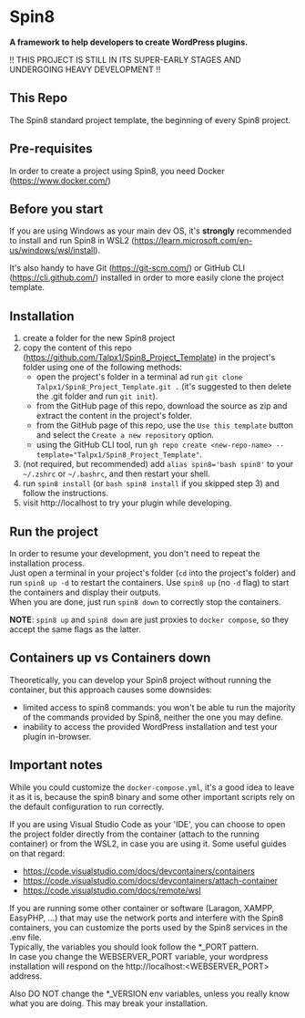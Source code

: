 # Spin8  

**A framework to help developers to create WordPress plugins.**  

!! THIS PROJECT IS STILL IN ITS SUPER-EARLY STAGES AND UNDERGOING HEAVY DEVELOPMENT !!

## This Repo  

The Spin8 standard project template, the beginning of every Spin8 project.  


## Pre-requisites  

In order to create a project using Spin8, you need Docker (https://www.docker.com/)  


## Before you start 

If you are using Windows as your main dev OS, it's **strongly** recommended to install and run Spin8 in WSL2 (https://learn.microsoft.com/en-us/windows/wsl/install).  

It's also handy to have Git (https://git-scm.com/) or GitHub CLI (https://cli.github.com/) installed in order to more easily clone the project template.  


## Installation  

1. create a folder for the new Spin8 project  
2. copy the content of this repo (https://github.com/Talpx1/Spin8_Project_Template) in the project's folder using one of the following methods:  
   - open the project's folder in a terminal ad run `git clone Talpx1/Spin8_Project_Template.git .` (it's suggested to then delete the .git folder and run `git init`).    
   - from the GitHub page of this repo, download the source as zip and extract the content in the project's folder.  
   - from the GitHub page of this repo, use the `Use this template` button and select the `Create a new repository` option.  
   - using the GitHub CLI tool, run `gh repo create <new-repo-name> --template="Talpx1/Spin8_Project_Template"`.  
3. (not required, but recommended) add `alias spin8='bash spin8'` to your `~/.zshrc` or `~/.bashrc`, and then restart your shell.  
4. run `spin8 install` (or `bash spin8 install` if you skipped step 3) and follow the instructions.  
5. visit http://localhost to try your plugin while developing.    


## Run the project

In order to resume your development, you don't need to repeat the installation process.  
Just open a terminal in your project's folder (`cd` into the project's folder) and run `spin8 up -d` to restart the containers. Use `spin8 up` (no `-d` flag) to start the containers and display their outputs.  
When you are done, just run `spin8 down` to correctly stop the containers.  

**NOTE**: `spin8 up` and `spin8 down` are just proxies to `docker compose`, so they accept the same flags as the latter.  


## Containers up vs Containers down

Theoretically, you can develop your Spin8 project without running the container, but this approach causes some downsides:
- limited access to spin8 commands: you won't be able tu run the majority of the commands provided by Spin8, neither the one you may define.  
- inability to access the provided WordPress installation and test your plugin in-browser.  


## Important notes

While you could customize the `docker-compose.yml`, it's a good idea to leave it as it is, because the spin8 binary and some other important scripts rely on the default configuration to run correctly.   

If you are using Visual Studio Code as your 'IDE', you can choose to open the project folder directly from the container (attach to the running container) or from the WSL2, in case you are using it. Some useful guides on that regard:  
- https://code.visualstudio.com/docs/devcontainers/containers  
- https://code.visualstudio.com/docs/devcontainers/attach-container  
- https://code.visualstudio.com/docs/remote/wsl  

If you are running some other container or software (Laragon, XAMPP, EasyPHP, ...) that may use the network ports and interfere with the Spin8 containers, you can customize the ports used by the Spin8 services in the .env file.  
Typically, the variables you should look follow the *_PORT pattern.  
In case you change the WEBSERVER_PORT variable, your wordpress installation will respond on the http://localhost:<WEBSERVER_PORT> address.  

Also DO NOT change the *_VERSION env variables, unless you really know what you are doing. This may break your installation.  